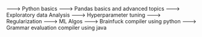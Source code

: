 ---> Python basics
---> Pandas basics and advanced topics
---> Exploratory data Analysis
---> Hyperparameter tuning
---> Regularization
---> ML Algos
---> Brainfuck compiler using python
---> Grammar evaluation compiler using java
